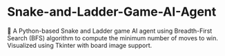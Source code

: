 # Snake-and-Ladder-Game-AI-Agent
🎲 A Python-based Snake and Ladder game AI agent using Breadth-First Search (BFS) algorithm to compute the minimum number of moves to win. Visualized using Tkinter with board image support.
